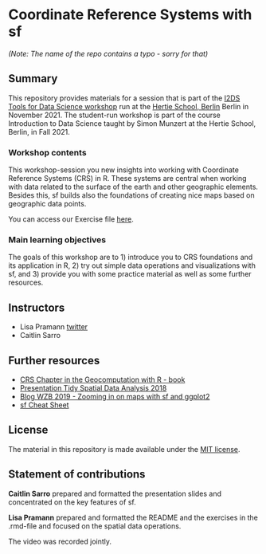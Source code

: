 # Coordinate Reference Systems with sf 

*(Note: The name of the repo contains a typo - sorry for that)*

## Summary

This repository provides materials for a session that is part of the [I2DS Tools for Data Science workshop](https://github.com/intro-to-data-science-21-workshop) run at the [Hertie School, Berlin](https://www.hertie-school.org/en/) Berlin in November 2021. The student-run workshop is part of the course Introduction to Data Science taught by Simon Munzert at the Hertie School, Berlin, in Fall 2021.

### Workshop contents

This workshop-session you new insights into working with Coordinate Reference Systems (CRS) in R. These systems are central when working with data related to the surface of the earth and other geographic elements. Besides this, sf builds also the foundations of creating nice maps based on geographic data points.

You can access our Exercise file [here](https://rawcdn.githack.com/intro-to-data-science-21-workshop/15-LisaPramann-CSR-with-sf/f277165037d6bee11d830a39ad3315db648b1a44/02_workshop_excercise/crs_sf_workshop_exercises.html). 

### Main learning objectives

The goals of this workshop are to 1) introduce you to CRS foundations and its application in R, 2) try out simple data operations and visualizations with sf, and 3) provide you with some practice material as well as some further resources.


## Instructors

- Lisa Pramann [twitter](https://twitter.com/pramannlisa)
- Caitlin Sarro 


## Further resources

- [CRS Chapter in the Geocomputation with R - book](https://geocompr.robinlovelace.net/spatial-class.html#crs-intro)
- [Presentation Tidy Spatial Data Analysis 2018](https://edzer.github.io/rstudio_conf/#1)
- [Blog WZB 2019 - Zooming in on maps with sf and ggplot2](https://datascience.blog.wzb.eu/2019/04/30/zooming-in-on-maps-with-sf-and-ggplot2/)
- [sf Cheat Sheet](https://github.com/rstudio/cheatsheets/blob/master/sf.pdf)



## License

The material in this repository is made available under the [MIT license](http://opensource.org/licenses/mit-license.php). 

## Statement of contributions

**Caitlin Sarro** prepared and formatted the presentation slides and concentrated on the key features of sf. 

**Lisa Pramann** prepared and formatted the README and the  exercises in the .rmd-file and focused on the spatial data operations. 

The video was recorded jointly. 
